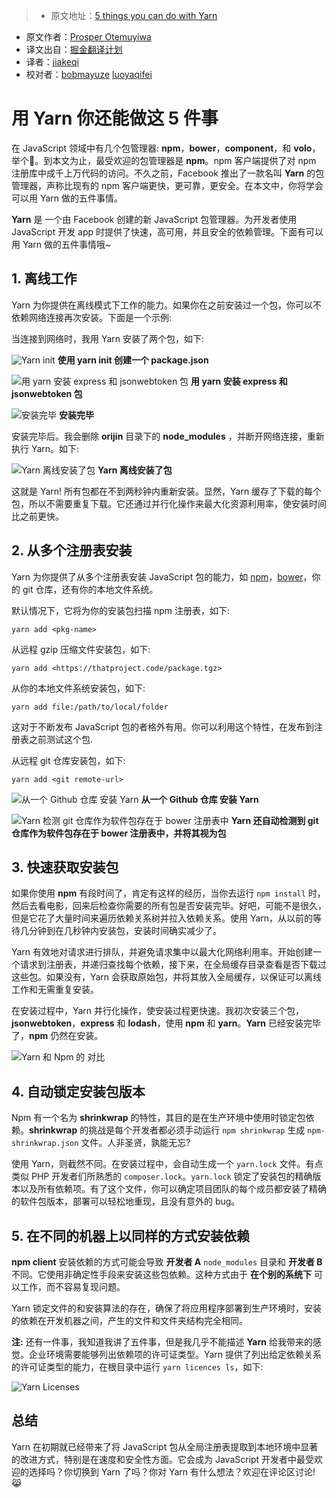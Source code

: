 > * 原文地址：[5 things you can do with Yarn](https://auth0.com/blog/five-things-you-can-do-with-yarn/)
* 原文作者：[Prosper Otemuyiwa](https://twitter.com/unicodeveloper?lang=en)
* 译文出自：[掘金翻译计划](https://github.com/xitu/gold-miner)
* 译者：[jiakeqi](http://jiakeqi.cn)
* 校对者：[bobmayuze](https://github.com/bobmayuze) [luoyaqifei](https://github.com/luoyaqifei)

# 用 Yarn 你还能做这 5 件事 

在 JavaScript 领域中有几个包管理器: **npm**，**bower**，**component**，和 **volo**，举个🌰。到本文为止，最受欢迎的包管理器是 **npm**。npm 客户端提供了对 npm 注册库中成千上万代码的访问。不久之前，Facebook 推出了一款名叫 **Yarn** 的包管理器，声称比现有的 npm 客户端更快，更可靠，更安全。在本文中，你将学会可以用 Yarn 做的五件事情。

**Yarn** 是 一个由 Facebook 创建的新 JavaScript 包管理器。为开发者使用 JavaScript 开发 app 时提供了快速，高可用，并且安全的依赖管理。下面有可以用 Yarn 做的五件事情哦~

## 1. 离线工作

Yarn 为你提供在离线模式下工作的能力。如果你在之前安装过一个包，你可以不依赖网络连接再次安装。下面是一个示例:

当连接到网络时，我用 Yarn 安装了两个包，如下:

![Yarn init](https://cdn.auth0.com/blog/blog/yarn-int.png) <b>使用 yarn init 创建一个 package.json</b>

![用 yarn 安装 express 和 jsonwebtoken 包](https://cdn.auth0.com/blog/blog/yarn-add-packages.png) <b>用 yarn 安装 express 和 jsonwebtoken 包</b>

![安装完毕](https://cdn.auth0.com/blog/blog/yarn-completed-install.png) <b>安装完毕</b>

安装完毕后。我会删除 <b>orijin</b> 目录下的 <b>node_modules</b> ，并断开网络连接，重新执行 Yarn。如下:

![Yarn 离线安装了包](https://cdn.auth0.com/blog/blog/yarn-install-offline.png) <b>Yarn 离线安装了包</b>

这就是 Yarn! 所有包都在不到两秒钟内重新安装。显然，Yarn 缓存了下载的每个包，所以不需要重复下载。它还通过并行化操作来最大化资源利用率，使安装时间比之前更快。

## 2. 从多个注册表安装

Yarn 为你提供了从多个注册表安装 JavaScript 包的能力，如 [npm](https://www.npmjs.com/)，[bower](https://bower.io/)，你的 git 仓库，还有你的本地文件系统。

默认情况下，它将为你的安装包扫描 npm 注册表，如下:

    yarn add <pkg-name>

从远程 gzip 压缩文件安装包，如下:

    yarn add <https://thatproject.code/package.tgz>

从你的本地文件系统安装包，如下:

    yarn add file:/path/to/local/folder

这对于不断发布 JavaScript 包的者格外有用。你可以利用这个特性，在发布到注册表之前测试这个包.

从远程 git 仓库安装包，如下:

    yarn add <git remote-url>

![从一个 Github 仓库 安装 Yarn](https://cdn.auth0.com/blog/blog/yarn-add-gitrepo.png) <b>从一个 Github 仓库 安装 Yarn</b>

![Yarn 检测 git 仓库作为软件包存在于 bower 注册表中](https://cdn.auth0.com/blog/blog/yarn-add-bowercomp.png) <b>Yarn 还自动检测到 git 仓库作为软件包存在于 bower 注册表中，并将其视为包</b>

## 3. 快速获取安装包

如果你使用 **npm** 有段时间了，肯定有这样的经历，当你去运行 `npm install` 时，然后去看电影，回来后检查你需要的所有包是否安装完毕。好吧，可能不是很久，但是它花了大量时间来遍历依赖关系树并拉入依赖关系。使用 Yarn，从以前的等待几分钟到在几秒钟内安装包，安装时间确实减少了。

Yarn 有效地对请求进行排队，并避免请求集中以最大化网络利用率。开始创建一个请求到注册表，并递归查找每个依赖，接下来，在全局缓存目录查看是否下载过这些包。如果没有，Yarn 会获取原始包，并将其放入全局缓存，以保证可以离线工作和无需重复安装。

在安装过程中，Yarn 并行化操作，使安装过程更快速。我初次安装三个包，**jsonwebtoken**，**express** 和 **lodash**，使用 **npm** 和 **yarn**。<b>Yarn</b> 已经安装完毕了，<b>npm</b> 仍然在安装。

![Yarn 和 Npm 的 对比](https://cdn.auth0.com/blog/blog/yarn-npm-compare.png)

## 4. 自动锁定安装包版本

Npm 有一个名为 **shrinkwrap** 的特性，其目的是在生产环境中使用时锁定包依赖。**shrinkwrap** 的挑战是每个开发者都必须手动运行 `npm shrinkwrap` 生成 `npm-shrinkwrap.json` 文件。人非圣贤，孰能无忘? 

使用 Yarn，则截然不同。在安装过程中，会自动生成一个 `yarn.lock` 文件。有点类似 PHP 开发者们所熟悉的 `composer.lock`。`yarn.lock` 锁定了安装包的精确版本以及所有依赖项。有了这个文件，你可以确定项目团队的每个成员都安装了精确的软件包版本，部署可以轻松地重现，且没有意外的 bug。

## 5. 在不同的机器上以同样的方式安装依赖

**npm client** 安装依赖的方式可能会导致 <b>开发者 A</b> `node_modules` 目录和 <b>开发者 B</b> 不同。它使用非确定性手段来安装这些包依赖。这种方式由于 <b>在个别的系统下</b> 可以工作，而不容易复现问题。

Yarn 锁定文件的和安装算法的存在，确保了将应用程序部署到生产环境时，安装的依赖在开发机器之间，产生的文件和文件夹结构完全相同。

**注:** 还有一件事，我知道我讲了五件事，但是我几乎不能描述 **Yarn** 给我带来的感觉。企业环境需要能够列出依赖项的许可证类型。Yarn 提供了列出给定依赖关系的许可证类型的能力，在根目录中运行 `yarn licences ls`，如下:

![Yarn Licenses](https://cdn.auth0.com/blog/licenses.png)

## 总结

Yarn 在初期就已经带来了将 JavaScript 包从全局注册表提取到本地环境中显著的改进方式，特别是在速度和安全性方面。它会成为 JavaScript 开发者中最受欢迎的选择吗？你切换到 Yarn 了吗？你对 Yarn 有什么想法？欢迎在评论区讨论! 😹
